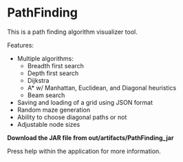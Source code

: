 # PathFinding

This is a path finding algorithm visualizer tool. 

Features:
- Multiple algorithms:
    - Breadth first search
    - Depth first search
    - Dijkstra
    - A* w/ Manhattan, Euclidean, and Diagonal heuristics
    - Beam search
- Saving and loading of a grid using JSON format
- Random maze generation
- Ability to choose diagonal paths or not
- Adjustable node sizes

**Download the JAR file from out/artifacts/PathFinding_jar**

Press help within the application for more information.
